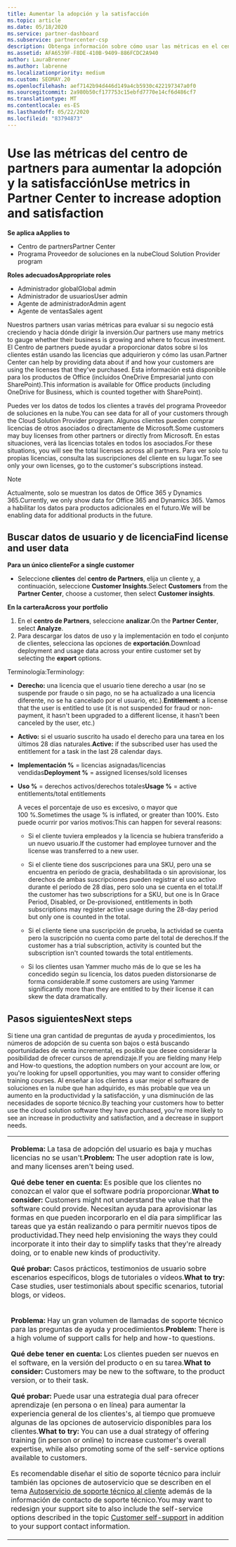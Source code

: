 ```yaml
---
title: Aumentar la adopción y la satisfacción
ms.topic: article
ms.date: 05/18/2020
ms.service: partner-dashboard
ms.subservice: partnercenter-csp
description: Obtenga información sobre cómo usar las métricas en el centro de Partners. Las métricas pueden mostrar si su negocio está creciendo, cómo los clientes usan sus licencias y dónde centrar la inversión.
ms.assetid: AFA6539F-F8DE-410B-9409-886FCDC2A940
author: LauraBrenner
ms.author: labrenne
ms.localizationpriority: medium
ms.custom: SEOMAY.20
ms.openlocfilehash: aef7142b94d446d149a4cb5930c422197347a0f0
ms.sourcegitcommit: 2a980b50cf177753c15ebfd7770e14cf6d486cf7
ms.translationtype: MT
ms.contentlocale: es-ES
ms.lasthandoff: 05/22/2020
ms.locfileid: "83794873"
---
```

# <a name="use-metrics-in-partner-center-to-increase-adoption-and-satisfaction"></a><span data-ttu-id="80465-104">Use las métricas del centro de partners para aumentar la adopción y la satisfacción</span><span class="sxs-lookup"><span data-stu-id="80465-104">Use metrics in Partner Center to increase adoption and satisfaction</span></span>

<span data-ttu-id="80465-105">**Se aplica a**</span><span class="sxs-lookup"><span data-stu-id="80465-105">**Applies to**</span></span>

- <span data-ttu-id="80465-106">Centro de partners</span><span class="sxs-lookup"><span data-stu-id="80465-106">Partner Center</span></span>
- <span data-ttu-id="80465-107">Programa Proveedor de soluciones en la nube</span><span class="sxs-lookup"><span data-stu-id="80465-107">Cloud Solution Provider program</span></span>

<span data-ttu-id="80465-108">**Roles adecuados**</span><span class="sxs-lookup"><span data-stu-id="80465-108">**Appropriate roles**</span></span>

- <span data-ttu-id="80465-109">Administrador global</span><span class="sxs-lookup"><span data-stu-id="80465-109">Global admin</span></span>
- <span data-ttu-id="80465-110">Administrador de usuarios</span><span class="sxs-lookup"><span data-stu-id="80465-110">User admin</span></span>
- <span data-ttu-id="80465-111">Agente de administrador</span><span class="sxs-lookup"><span data-stu-id="80465-111">Admin agent</span></span>
- <span data-ttu-id="80465-112">Agente de ventas</span><span class="sxs-lookup"><span data-stu-id="80465-112">Sales agent</span></span>

<span data-ttu-id="80465-113">Nuestros partners usan varias métricas para evaluar si su negocio está creciendo y hacia dónde dirigir la inversión.</span><span class="sxs-lookup"><span data-stu-id="80465-113">Our partners use many metrics to gauge whether their business is growing and where to focus investment.</span></span> <span data-ttu-id="80465-114">El Centro de partners puede ayudar a proporcionar datos sobre si los clientes están usando las licencias que adquirieron y cómo las usan.</span><span class="sxs-lookup"><span data-stu-id="80465-114">Partner Center can help by providing data about if and how your customers are using the licenses that they've purchased.</span></span> <span data-ttu-id="80465-115">Esta información está disponible para los productos de Office (incluidos OneDrive Empresarial junto con SharePoint).</span><span class="sxs-lookup"><span data-stu-id="80465-115">This information is available for Office products (including OneDrive for Business, which is counted together with SharePoint).</span></span>

<span data-ttu-id="80465-116">Puedes ver los datos de todos los clientes a través del programa Proveedor de soluciones en la nube.</span><span class="sxs-lookup"><span data-stu-id="80465-116">You can see data for all of your customers through the Cloud Solution Provider program.</span></span> <span data-ttu-id="80465-117">Algunos clientes pueden comprar licencias de otros asociados o directamente de Microsoft.</span><span class="sxs-lookup"><span data-stu-id="80465-117">Some customers may buy licenses from other partners or directly from Microsoft.</span></span> <span data-ttu-id="80465-118">En estas situaciones, verá las licencias totales en todos los asociados.</span><span class="sxs-lookup"><span data-stu-id="80465-118">For these situations, you will see the total licenses across all partners.</span></span> <span data-ttu-id="80465-119">Para ver solo tu propias licencias, consulta las suscripciones del cliente en su lugar.</span><span class="sxs-lookup"><span data-stu-id="80465-119">To see only your own licenses, go to the customer's subscriptions instead.</span></span>

> [!NOTE]  
>  <span data-ttu-id="80465-120">Actualmente, solo se muestran los datos de Office 365 y Dynamics 365.</span><span class="sxs-lookup"><span data-stu-id="80465-120">Currently, we only show data for Office 365 and Dynamics 365.</span></span> <span data-ttu-id="80465-121">Vamos a habilitar los datos para productos adicionales en el futuro.</span><span class="sxs-lookup"><span data-stu-id="80465-121">We will be enabling data for additional products in the future.</span></span>

## <a name="find-license-and-user-data"></a><span data-ttu-id="80465-122">Buscar datos de usuario y de licencia</span><span class="sxs-lookup"><span data-stu-id="80465-122">Find license and user data</span></span>


<span data-ttu-id="80465-123">**Para un único cliente**</span><span class="sxs-lookup"><span data-stu-id="80465-123">**For a single customer**</span></span>

- <span data-ttu-id="80465-124">Seleccione **clientes** del **centro de Partners**, elija un cliente y, a continuación, seleccione **Customer Insights**.</span><span class="sxs-lookup"><span data-stu-id="80465-124">Select **Customers** from the **Partner Center**, choose a customer, then select **Customer insights**.</span></span>

<span data-ttu-id="80465-125">**En la cartera**</span><span class="sxs-lookup"><span data-stu-id="80465-125">**Across your portfolio**</span></span>

1.  <span data-ttu-id="80465-126">En el **centro de Partners**, seleccione **analizar**.</span><span class="sxs-lookup"><span data-stu-id="80465-126">On the **Partner Center**, select **Analyze**.</span></span>
2.  <span data-ttu-id="80465-127">Para descargar los datos de uso y la implementación en todo el conjunto de clientes, selecciona las opciones de **exportación**.</span><span class="sxs-lookup"><span data-stu-id="80465-127">Download deployment and usage data across your entire customer set by selecting the **export** options.</span></span>

<span data-ttu-id="80465-128">Terminología:</span><span class="sxs-lookup"><span data-stu-id="80465-128">Terminology:</span></span>

- <span data-ttu-id="80465-129">**Derecho:** una licencia que el usuario tiene derecho a usar (no se suspende por fraude o sin pago, no se ha actualizado a una licencia diferente, no se ha cancelado por el usuario, etc.).</span><span class="sxs-lookup"><span data-stu-id="80465-129">**Entitlement:** a license that the user is entitled to use (it is not suspended for fraud or non-payment, it hasn't been upgraded to a different license, it hasn't been canceled by the user, etc.)</span></span>

- <span data-ttu-id="80465-130">**Activo:** si el usuario suscrito ha usado el derecho para una tarea en los últimos 28 días naturales.</span><span class="sxs-lookup"><span data-stu-id="80465-130">**Active:** if the subscribed user has used the entitlement for a task in the last 28 calendar days.</span></span>

- <span data-ttu-id="80465-131">**Implementación %** = licencias asignadas/licencias vendidas</span><span class="sxs-lookup"><span data-stu-id="80465-131">**Deployment %** = assigned licenses/sold licenses</span></span>

- <span data-ttu-id="80465-132">**Uso %** = derechos activos/derechos totales</span><span class="sxs-lookup"><span data-stu-id="80465-132">**Usage %** = active entitlements/total entitlements</span></span>

   <span data-ttu-id="80465-133">A veces el porcentaje de uso es excesivo, o mayor que 100 %.</span><span class="sxs-lookup"><span data-stu-id="80465-133">Sometimes the usage % is inflated, or greater than 100%.</span></span> <span data-ttu-id="80465-134">Esto puede ocurrir por varios motivos:</span><span class="sxs-lookup"><span data-stu-id="80465-134">This can happen for several reasons:</span></span>

   - <span data-ttu-id="80465-135">Si el cliente tuviera empleados y la licencia se hubiera transferido a un nuevo usuario.</span><span class="sxs-lookup"><span data-stu-id="80465-135">If the customer had employee turnover and the license was transferred to a new user.</span></span>

   - <span data-ttu-id="80465-136">Si el cliente tiene dos suscripciones para una SKU, pero una se encuentra en período de gracia, deshabilitada o sin aprovisionar, los derechos de ambas suscripciones pueden registrar el uso activo durante el período de 28 días, pero solo una se cuenta en el total.</span><span class="sxs-lookup"><span data-stu-id="80465-136">If the customer has two subscriptions for a SKU, but one is In Grace Period, Disabled, or De-provisioned, entitlements in both subscriptions may register active usage during the 28-day period but only one is counted in the total.</span></span>

   - <span data-ttu-id="80465-137">Si el cliente tiene una suscripción de prueba, la actividad se cuenta pero la suscripción no cuenta como parte del total de derechos.</span><span class="sxs-lookup"><span data-stu-id="80465-137">If the customer has a trial subscription, activity is counted but the subscription isn't counted towards the total entitlements.</span></span>

   - <span data-ttu-id="80465-138">Si los clientes usan Yammer mucho más de lo que se les ha concedido según su licencia, los datos pueden distorsionarse de forma considerable.</span><span class="sxs-lookup"><span data-stu-id="80465-138">If some customers are using Yammer significantly more than they are entitled to by their license it can skew the data dramatically.</span></span>

## <a name="next-steps"></a><span data-ttu-id="80465-139">Pasos siguientes</span><span class="sxs-lookup"><span data-stu-id="80465-139">Next steps</span></span>

<span data-ttu-id="80465-140">Si tiene una gran cantidad de preguntas de ayuda y procedimientos, los números de adopción de su cuenta son bajos o está buscando oportunidades de venta incremental, es posible que desee considerar la posibilidad de ofrecer cursos de aprendizaje.</span><span class="sxs-lookup"><span data-stu-id="80465-140">If you are fielding many Help and How-to questions, the adoption numbers on your account are low, or you're looking for upsell opportunities, you may want to consider offering training courses.</span></span> <span data-ttu-id="80465-141">Al enseñar a los clientes a usar mejor el software de soluciones en la nube que han adquirido, es más probable que vea un aumento en la productividad y la satisfacción, y una disminución de las necesidades de soporte técnico.</span><span class="sxs-lookup"><span data-stu-id="80465-141">By teaching your customers how to better use the cloud solution software they have purchased, you're more likely to see an increase in productivity and satisfaction, and a decrease in support needs.</span></span>

<table>
<colgroup>
<col width="100%" />
</colgroup>
<tbody>
<tr class="odd">
<td><p><span data-ttu-id="80465-142"><strong>Problema:</strong> La tasa de adopción del usuario es baja y muchas licencias no se usan&#39;t.</span><span class="sxs-lookup"><span data-stu-id="80465-142"><strong>Problem:</strong> The user adoption rate is low, and many licenses aren&#39;t being used.</span></span></p>
<p><span data-ttu-id="80465-143"><strong>Qué debe tener en cuenta:</strong> Es posible que los clientes no conozcan el valor que el software podría proporcionar.</span><span class="sxs-lookup"><span data-stu-id="80465-143"><strong>What to consider:</strong> Customers might not understand the value that the software could provide.</span></span> <span data-ttu-id="80465-144">Necesitan ayuda para aprovisionar las formas en que pueden incorporarlo en el día para simplificar las tareas que ya están realizando o para permitir nuevos tipos de productividad.</span><span class="sxs-lookup"><span data-stu-id="80465-144">They need help envisioning the ways they could incorporate it into their day to simplify tasks that they're already doing, or to enable new kinds of productivity.</span></span></p>
<p><span data-ttu-id="80465-145"><strong>Qué probar:</strong> Casos prácticos, testimonios de usuario sobre escenarios específicos, blogs de tutoriales o vídeos.</span><span class="sxs-lookup"><span data-stu-id="80465-145"><strong>What to try:</strong> Case studies, user testimonials about specific scenarios, tutorial blogs, or videos.</span></span></p></td>
</tr>
<tr class="even">
<td><p><span data-ttu-id="80465-146"><strong>Problema:</strong> Hay un gran volumen de llamadas de soporte técnico para las preguntas de ayuda y procedimientos.</span><span class="sxs-lookup"><span data-stu-id="80465-146"><strong>Problem:</strong> There is a high volume of support calls for help and how-to questions.</span></span></p>
<p><span data-ttu-id="80465-147"><strong>Qué debe tener en cuenta:</strong> Los clientes pueden ser nuevos en el software, en la versión del producto o en su tarea.</span><span class="sxs-lookup"><span data-stu-id="80465-147"><strong>What to consider:</strong> Customers may be new to the software, to the product version, or to their task.</span></span></p>
<p><span data-ttu-id="80465-148"><strong>Qué probar:</strong> Puede usar una estrategia dual para ofrecer aprendizaje (en persona o en línea) para aumentar la experiencia general de los clientes&#39;s, al tiempo que promueve algunas de las opciones de autoservicio disponibles para los clientes.</span><span class="sxs-lookup"><span data-stu-id="80465-148"><strong>What to try:</strong> You can use a dual strategy of offering training (in person or online) to increase customer&#39;s overall expertise, while also promoting some of the self-service options available to customers.</span></span></p>
<p><span data-ttu-id="80465-149">Es recomendable diseñar el sitio de soporte técnico para incluir también las opciones de autoservicio que se describen en el tema <a href="customer-self-support.md" data-raw-source="[Customer self-support](customer-self-support.md)">Autoservicio de soporte técnico al cliente</a> además de la información de contacto de soporte técnico.</span><span class="sxs-lookup"><span data-stu-id="80465-149">You may want to redesign your support site to also include the self-service options described in the topic <a href="customer-self-support.md" data-raw-source="[Customer self-support](customer-self-support.md)">Customer self-support</a> in addition to your support contact information.</span></span></p></td>
</tr>
</tbody>
</table>
